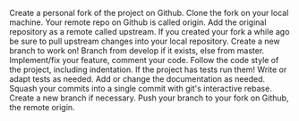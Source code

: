Create a personal fork of the project on Github.
Clone the fork on your local machine. Your remote repo on Github is called origin.
Add the original repository as a remote called upstream.
If you created your fork a while ago be sure to pull upstream changes into your local repository.
Create a new branch to work on! Branch from develop if it exists, else from master.
Implement/fix your feature, comment your code.
Follow the code style of the project, including indentation.
If the project has tests run them!
Write or adapt tests as needed.
Add or change the documentation as needed.
Squash your commits into a single commit with git's interactive rebase. Create a new branch if necessary.
Push your branch to your fork on Github, the remote origin.
